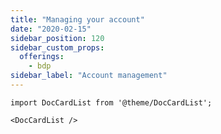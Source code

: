 ```yaml
---
title: "Managing your account"
date: "2020-02-15"
sidebar_position: 120
sidebar_custom_props:
  offerings:
    - bdp
sidebar_label: "Account management"
---
```


```mdx-code-block
import DocCardList from '@theme/DocCardList';

<DocCardList />
```
